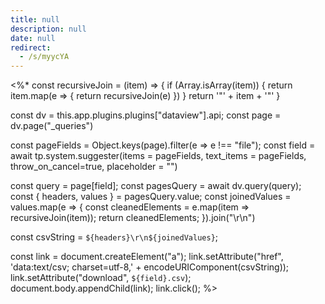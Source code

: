```yaml
---
title: null
description: null
date: null
redirect:
  - /s/myycYA
---
```


<%\*
const recursiveJoin = (item) => {
if (Array.isArray(item)) {
return item.map(e => {
return recursiveJoin(e)
})
}
return '\"' + item + '\"'
}

const dv = this.app.plugins.plugins["dataview"].api;
const page = dv.page("\_queries")

const pageFields = Object.keys(page).filter(e => e !== "file");
const field = await tp.system.suggester(items = pageFields, text_items = pageFields, throw_on_cancel=true, placeholder = "")

const query = page[field];
const pagesQuery = await dv.query(query);
const { headers, values } = pagesQuery.value;
const joinedValues = values.map(e => {
const cleanedElements = e.map(item => recursiveJoin(item));
return cleanedElements;
}).join("\r\n")

const csvString = `${headers}\r\n${joinedValues}`;

const link = document.createElement("a");
link.setAttribute("href", 'data:text/csv; charset=utf-8,' + encodeURIComponent(csvString));
link.setAttribute("download", `${field}.csv`);
document.body.appendChild(link);
link.click();
%>
